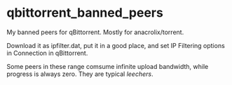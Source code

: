 # qbittorrent_banned_peers
My banned peers for qBittorrent. Mostly for anacrolix/torrent.

Download it as ipfilter.dat, put it in a good place, and set IP Filtering options in Connection in qBittorrent. 

Some peers in these range comsume infinite upload bandwidth, while progress is always zero. They are typical _leechers_.
